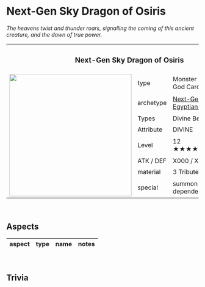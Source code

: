 # Next-Gen Sky Dragon of Osiris

*The heavens twist and thunder roars, signalling the coming of this ancient creature, and the dawn of true power.*


<table>
  <tr>
    <th colspan="3"> <h3> Next-Gen Sky Dragon of Osiris </h3> </th>
  </tr>
  <tr>
    <td rowspan="9"> <img src="../../../.assets/cards/standard/Next-Gen Sky Dragon of Osiris.png" width="320px"> </td>
  </tr>
  <tr>
    <td> type </td>
    <td> Monster <br> God Card </td>
  </tr>
  <tr>
    <td> archetype </td>
    <td> <a href="../../archetypes/Next-Gen.md">Next-Gen</a> <br> <a href="https://yugipedia.com/wiki/Egyptian_God">Egyptian God</a> </td>
  </tr>
  <tr>
    <td> Types </td>
    <td> Divine Beast </td>
  </tr>
  <tr>
    <td> Attribute </td>
    <td> DIVINE </td>
  </tr>
  <tr>
    <td> Level </td>
    <td> 12 ★★★★★★★★★★★★ </td>
  </tr>
  <tr>
    <td> ATK / DEF </td>
    <td> X000 / X000 </td>
  </tr>
  <tr>
    <td> material </td>
    <td> 3 Tributes, except Tokens </td>
  </tr>
  <tr>
    <td> special </td>
    <td> summon restrict <br> dependent stats </td>
  </tr>
</table>


<br>


## Aspects

| aspect | type | name | notes |
| :----- | :--- | :--- | :---- |


<br>


## Trivia
